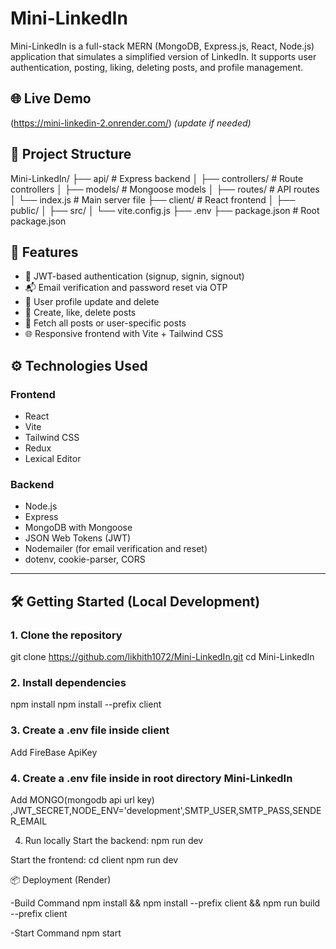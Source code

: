 # Mini-LinkedIn

Mini-LinkedIn is a full-stack MERN (MongoDB, Express.js, React, Node.js) application that simulates a simplified version of LinkedIn. 
It supports user authentication, posting, liking, deleting posts, and profile management.

## 🌐 Live Demo

(https://mini-linkedin-2.onrender.com/) *(update if needed)*

## 📁 Project Structure

Mini-LinkedIn/
├── api/ # Express backend
│ ├── controllers/ # Route controllers
│ ├── models/ # Mongoose models
│ ├── routes/ # API routes
│ └── index.js # Main server file
├── client/ # React frontend
│ ├── public/
│ ├── src/
│ └── vite.config.js
├── .env
├── package.json # Root package.json


## 🚀 Features

- 🔐 JWT-based authentication (signup, signin, signout)
- 📬 Email verification and password reset via OTP
- 👤 User profile update and delete
- 📝 Create, like, delete posts
- 🧾 Fetch all posts or user-specific posts
- 🌐 Responsive frontend with Vite + Tailwind CSS

## ⚙️ Technologies Used

### Frontend

- React
- Vite
- Tailwind CSS
- Redux
- Lexical Editor

### Backend

- Node.js
- Express
- MongoDB with Mongoose
- JSON Web Tokens (JWT)
- Nodemailer (for email verification and reset)
- dotenv, cookie-parser, CORS

---

## 🛠️ Getting Started (Local Development)

### 1. Clone the repository

git clone https://github.com/likhith1072/Mini-LinkedIn.git
cd Mini-LinkedIn

### 2. Install dependencies
   
npm install
npm install --prefix client

### 3. Create a .env file inside client 
Add FireBase ApiKey

### 4. Create a .env file inside in root directory Mini-LinkedIn
Add MONGO(mongodb api url key) ,JWT_SECRET,NODE_ENV='development',SMTP_USER,SMTP_PASS,SENDER_EMAIL 

4. Run locally
Start the backend:
npm run dev

Start the frontend:
cd client
npm run dev

📦 Deployment (Render)

-Build Command
npm install && npm install --prefix client && npm run build --prefix client

-Start Command
npm start
